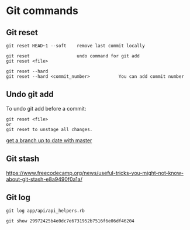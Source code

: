 # Git commands

## Git reset
```
git reset HEAD~1 --soft    remove last commit locally

git reset                  undo command for git add  
git reset <file>           

git reset --hard 
git reset --hard <commit_number>           You can add commit number 
```

## Undo git add

To undo git add before a commit:

```
git reset <file>
or
git reset to unstage all changes.
```
 
[get a branch up to date with master](https://gist.github.com/santisbon/a1a60db1fb8eecd1beeacd986ae5d3ca)

## Git stash

https://www.freecodecamp.org/news/useful-tricks-you-might-not-know-about-git-stash-e8a9490f0a1a/

## Git log 

```
git log app/api/api_helpers.rb 

git show 29972425b4e0dc7e6731952b7516f6e06df46204
```
